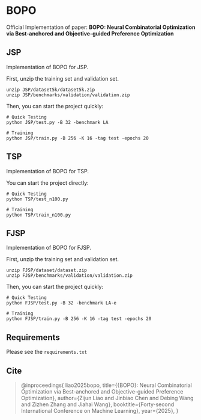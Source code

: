 # BOPO

Official Implementation of paper: **BOPO: Neural Combinatorial Optimization via Best-anchored and Objective-guided Preference Optimization**

## JSP

Implementation of BOPO for JSP.

First, unzip the training set and validation set.

```shell
unzip JSP/dataset5k/dataset5k.zip
unzip JSP/benchmarks/validation/validation.zip
```

Then, you can start the project quickly:

```shell
# Quick Testing
python JSP/test.py -B 32 -benchmark LA 

# Training
python JSP/train.py -B 256 -K 16 -tag test -epochs 20 
```

## TSP

Implementation of BOPO for TSP.

You can start the project directly:

```shell
# Quick Testing
python TSP/test_n100.py

# Training
python TSP/train_n100.py 
```

## FJSP

Implementation of BOPO for FJSP.

First, unzip the training set and validation set.

```shell
unzip FJSP/dataset/dataset.zip
unzip FJSP/benchmarks/validation/validation.zip
```

Then, you can start the project quickly:

```shell
# Quick Testing
python FJSP/test.py -B 32 -benchmark LA-e 

# Training
python FJSP/train.py -B 256 -K 16 -tag test -epochs 20 
```

## Requirements

Please see the `requirements.txt`

## Cite

> @inproceedings{
> liao2025bopo,
> title={{BOPO}: Neural Combinatorial Optimization via Best-anchored and Objective-guided Preference Optimization},
> author={Zijun Liao and Jinbiao Chen and Debing Wang and Zizhen Zhang and Jiahai Wang},
> booktitle={Forty-second International Conference on Machine Learning},
> year={2025},
> }
